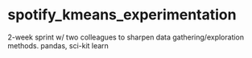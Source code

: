 # spotify_kmeans_experimentation
2-week sprint w/ two colleagues to sharpen data gathering/exploration methods. pandas, sci-kit learn
